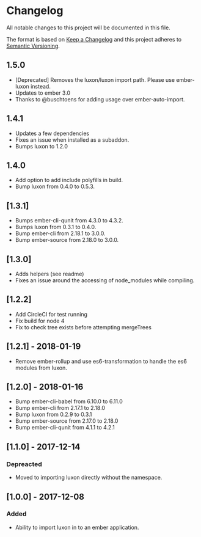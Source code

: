 # Changelog
All notable changes to this project will be documented in this file.

The format is based on [Keep a Changelog](http://keepachangelog.com/en/1.0.0/)
and this project adheres to [Semantic Versioning](http://semver.org/spec/v2.0.0.html).

## 1.5.0
- [Deprecated] Removes the luxon/luxon import path. Please use ember-luxon instead.
- Updates to ember 3.0
- Thanks to @buschtoens for adding usage over ember-auto-import.

## 1.4.1
- Updates a few dependencies
- Fixes an issue when installed as a subaddon.
- Bumps luxon to 1.2.0

## 1.4.0
- Add option to add include polyfills in build.
- Bump luxon from 0.4.0 to 0.5.3.

## [1.3.1]
- Bumps ember-cli-qunit from 4.3.0 to 4.3.2.
- Bumps luxon from 0.3.1 to 0.4.0.
- Bump ember-cli from 2.18.1 to 3.0.0.
- Bump ember-source from 2.18.0 to 3.0.0.

## [1.3.0]
- Adds helpers (see readme)
- Fixes an issue around the accessing of node_modules while compiling.

## [1.2.2]
- Add CircleCI for test running
- Fix build for node 4
- Fix to check tree exists before attempting mergeTrees

## [1.2.1] - 2018-01-19
- Remove ember-rollup and use es6-transformation to handle the es6 modules from luxon.

## [1.2.0] - 2018-01-16
- Bump ember-cli-babel from 6.10.0 to 6.11.0
- Bump ember-cli from 2.17.1 to 2.18.0 
- Bump luxon from 0.2.9 to 0.3.1
- Bump ember-source from 2.17.0 to 2.18.0
- Bump ember-cli-qunit from 4.1.1 to 4.2.1

## [1.1.0] - 2017-12-14
### Depreacted
- Moved to importing luxon directly without the namespace.

## [1.0.0] - 2017-12-08
### Added
- Ability to import luxon in to an ember application.
